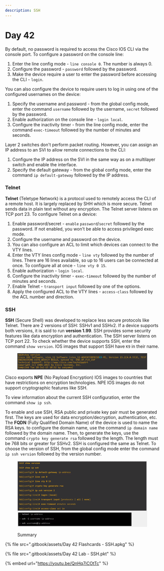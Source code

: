 ```yaml
---
description: SSH
---
```


# Day 42

By default, no password is required to access the Cisco IOS CLI via the console port. To configure a password on the console line:&#x20;

1. Enter the line config mode - `line console 0`. The number is always 0.
2. Configure the password - `password` followed by the password.
3. Make the device require a user to enter the password before accessing the CLI - `login`.

You can also configure the device to require users to log in using one of the configured usernames on the device:

1. Specify the username and password - from the global config mode, enter the command `username` followed by the username, `secret` followed by the password.
2. Enable authorization on the console line - `login local`.&#x20;
3. Configure the inactivity timer - from the line config mode, enter the command `exec-timeout` followed by the number of minutes and seconds.

Layer 2 switches don't perform packet routing. However, you can assign an IP address to an SVI to allow remote connections to the CLI:&#x20;

1. Configure the IP address on the SVI in the same way as on a multilayer switch and enable the interface.
2. Specify the default gateway - from the global config mode, enter the command `ip default-gateway` followed by the IP address.&#x20;

### Telnet

**Telnet** (Teletype Network) is a protocol used to remotely access the CLI of a remote host. It is largely replaced by SHH which is more secure. Telnet sends data in plain text without any encryption. The Telnet server listens on TCP port 23. To configure Telnet on a device:

1. Enable password/secret - `enable` `password`/`secret` followed by the password. If not enabled, you won't be able to access privileged exec mode.
2. Configure the username and password on the device.
3. You can also configure an ACL to limit which devices can connect to the VTY lines.
4. Enter the VTY lines config mode - `line vty` followed by the number of lines. There are 16 lines available, so up to 16 users can be connected at once. To configure all at once - `line vty 0 15`.
5. Enable authorization - `login local`.
6. Configure the inactivity timer - `exec-timeout` followed by the number of minutes and seconds.
7. Enable Telnet - `transport input` followed by one of the options.
8. Apply the configured ACL to the VTY lines - `access-class` followed by the ACL number and direction.

### SSH

**SSH** (Secure Shell) was developed to replace less secure protocols like Telnet. There are 2 versions of SSH: SSHv1 and SSHv2. If a device supports both versions, it is said to run **version 1.99**. SSH provides some security features like data encryption and authentication. The SSH server listens on TCP port 22. To check whether the device supports SSH, enter the command `show version`. IOS images that support SSH have `K9` in their name.

<figure><img src=".gitbook/assets/image (2) (1) (1) (1) (1).png" alt="show version demo" width="563"><figcaption></figcaption></figure>

Cisco exports **NPE** (No Payload Encryption) IOS images to countries that have restrictions on encryption technologies. NPE IOS images do not support cryptographic features like SSH.

To view information about the current SSH configuration, enter the command `show ip ssh`.&#x20;

To enable and use SSH, RSA public and private key pair must be generated first. The keys are used for data encryption/decryption, authentication, etc. The **FQDN** (Fully Qualified Domain Name) of the device is used to name the RSA keys. to configure the domain name, use the command `ip domain name` followed by the domain name. Then, to generate the keys, use the command `crypto key generate rsa` followed by the length. The length must be 768 bits or greater for SSHv2. SSH is configured the same as Telnet. To choose the version of SSH, from the global config mode enter the command `ip ssh version` followed by the version number.

<figure><img src=".gitbook/assets/image (1) (1) (1) (1) (1) (1) (1) (1).png" alt="summary" width="563"><figcaption><p>Summary</p></figcaption></figure>

{% file src=".gitbook/assets/Day 42 Flashcards - SSH.apkg" %}

{% file src=".gitbook/assets/Day 42 Lab - SSH.pkt" %}

{% embed url="https://youtu.be/QnHq7iCOtTc" %}
